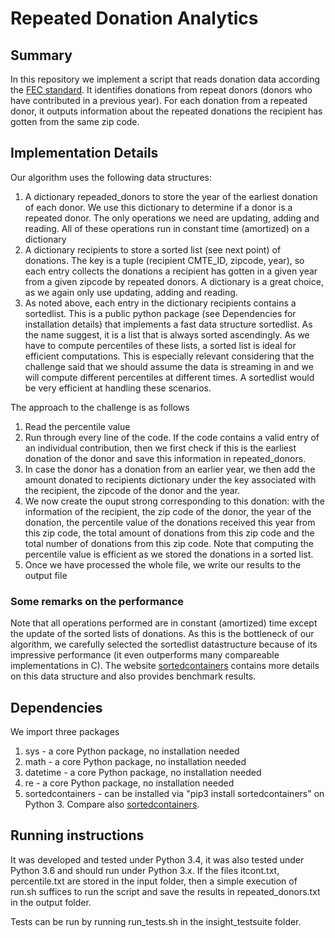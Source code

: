 # Repeated Donation Analytics

## Summary
In this repository we implement a script that reads donation data according the 
[FEC standard](https://classic.fec.gov/finance/disclosure/metadata/DataDictionaryContributionsbyIndividuals.shtml). It
identifies donations from repeat donors (donors who have contributed in a previous year). For each
donation from a repeated donor, it outputs information about the repeated donations the
recipient has gotten from the same zip code. 


## Implementation Details
Our algorithm uses the following data structures:
1. A dictionary repeaded_donors to store the year of the earliest donation of each donor. We use this dictionary to determine if a donor is a repeated donor.
   The only operations we need are updating, adding and reading. All of these operations run in constant time (amortized) on a dictionary
2. A dictionary recipients to store a sorted list (see next point) of donations. The key is a tuple (recipient CMTE_ID, zipcode, year), so each
   entry collects the donations a recipient has gotten in a given year from a given zipcode by repeated donors.
   A dictionary is a great choice, as we again only use updating, adding and reading.
3. As noted above, each entry in the dictionary recipients contains a sortedlist. This is a public python package (see Dependencies for
   installation details) that implements a fast data structure sortedlist. As the name suggest, it is a list that is always sorted ascendingly.
   As we have to compute percentiles of these lists, a sorted list is ideal for efficient computations. This is especially relevant considering
   that the challenge said that we should assume the data is streaming in and we will compute different percentiles at different times.
   A sortedlist would be very efficient at handling these scenarios.

The approach to the challenge is as follows

1. Read the percentile value
2. Run through every line of the code. If the code contains a valid entry of an individual contribution, then we first check if
   this is the earliest donation of the donor and save this information in repeated_donors.
3. In case the donor has a donation from an earlier year, we then add the amount donated to recipients dictionary under the
   key associated with the recipient, the zipcode of the donor and the year.
4. We now create the ouput strong corresponding to this donation:
   with the information of the recipient, the zip code of the donor, the year of the donation, 
   the percentile value of the donations received this year from this zip code, the total amount of donations from
   this zip code and the total number of donations from this zip code. Note that computing the percentile value
   is efficient as we stored the donations in a sorted list.
5. Once we have processed the whole file, we write our results to the output file

### Some remarks on the performance

Note that all operations performed are in constant (amortized) time except the 
update of the sorted lists of donations. As this is the bottleneck of our
algorithm, we carefully selected the sortedlist datastructure because of
its impressive performance (it even outperforms many compareable implementations
in C). The website [sortedcontainers](http://www.grantjenks.com/docs/sortedcontainers/) contains
more details on this data structure and also provides benchmark results.



## Dependencies
We import three packages

1. sys - a core Python package, no installation needed
2. math - a core Python package, no installation needed
3. datetime - a core Python package, no installation needed
4. re - a core Python package, no installation needed
5. sortedcontainers - can be installed via "pip3 install sortedcontainers" on Python 3. Compare also [sortedcontainers](http://www.grantjenks.com/docs/sortedcontainers/).

## Running instructions

It was developed and tested under Python 3.4, it was also tested under Python 3.6 and should run under Python 3.x.
If the files itcont.txt, percentile.txt are stored in the input folder, then a simple execution of
run.sh suffices to run the script and save the results in repeated_donors.txt in the output folder.

Tests can be run by running run_tests.sh in the insight_testsuite folder.

